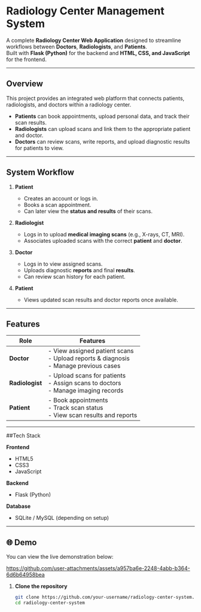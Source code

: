 # Radiology Center Management System

A complete **Radiology Center Web Application** designed to streamline workflows between **Doctors**, **Radiologists**, and **Patients**.  
Built with **Flask (Python)** for the backend and **HTML, CSS, and JavaScript** for the frontend.

---

##  Overview

This project provides an integrated web platform that connects patients, radiologists, and doctors within a radiology center.

- **Patients** can book appointments, upload personal data, and track their scan results.  
- **Radiologists** can upload scans and link them to the appropriate patient and doctor.  
- **Doctors** can review scans, write reports, and upload diagnostic results for patients to view.

---

## System Workflow

1. **Patient**
   - Creates an account or logs in.
   - Books a scan appointment.
   - Can later view the **status and results** of their scans.

2. **Radiologist**
   - Logs in to upload **medical imaging scans** (e.g., X-rays, CT, MRI).
   - Associates uploaded scans with the correct **patient** and **doctor**.

3. **Doctor**
   - Logs in to view assigned scans.
   - Uploads diagnostic **reports** and final **results**.
   - Can review scan history for each patient.

4. **Patient**
   - Views updated scan results and doctor reports once available.

---

## Features

| Role | Features |
|------|-----------|
| **Doctor** | - View assigned patient scans<br>- Upload reports & diagnosis<br>- Manage previous cases |
| **Radiologist** | - Upload scans for patients<br>- Assign scans to doctors<br>- Manage imaging records |
| **Patient** | - Book appointments<br>- Track scan status<br>- View scan results and reports |

---

##Tech Stack

**Frontend**
- HTML5  
- CSS3  
- JavaScript  

**Backend**
- Flask (Python)

**Database**
- SQLite / MySQL (depending on setup)
---
## 🌐 Demo

You can view the live demonstration below:  

https://github.com/user-attachments/assets/a957ba6e-2248-4abb-b364-6d6b64958bea

1. **Clone the repository**
   ```bash
   git clone https://github.com/your-username/radiology-center-system.git
   cd radiology-center-system
